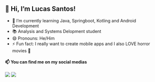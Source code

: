 ## 👋 Hi, I’m Lucas Santos!
- 🌱 I’m currently learning Java, Springboot, Kotling and Android Development
- 📚 Analysis and Systems Delopment student 
- 😄 Pronouns: He/Him
- ⚡ Fun fact: I really want to create mobile apps and I also LOVE horror movies 👻


#### 📫 You can find me on my social medias    
  <div>
   <a hfer="https://www.linkedin.com/in/lucas-ferreira-444154214/" target="_blank"><img src="https://img.shields.io/badge/LinkedIn-0077B5?style=for-the-badge&logo=linkedin&logoColor=white" target="_blank"></a>
   <a hfer="https://instagram.com/melon_lucc" target="_blank"><img src="https://img.shields.io/badge/Instagram-E4405F?style=for-the-badge&logo=instagram&logoColor=white" target="_blank"></a>

<!---
Lucasfsan/Lucasfsan is a ✨ special ✨ repository because its `README.md` (this file) appears on your GitHub profile.
You can click the Preview link to take a look at your changes.
--->

